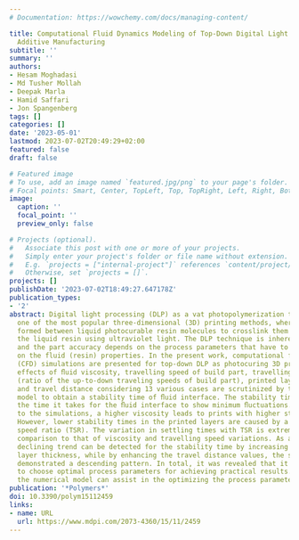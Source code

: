 ```yaml
---
# Documentation: https://wowchemy.com/docs/managing-content/

title: Computational Fluid Dynamics Modeling of Top-Down Digital Light Processing
  Additive Manufacturing
subtitle: ''
summary: ''
authors:
- Hesam Moghadasi
- Md Tusher Mollah
- Deepak Marla
- Hamid Saffari
- Jon Spangenberg
tags: []
categories: []
date: '2023-05-01'
lastmod: 2023-07-02T20:49:29+02:00
featured: false
draft: false

# Featured image
# To use, add an image named `featured.jpg/png` to your page's folder.
# Focal points: Smart, Center, TopLeft, Top, TopRight, Left, Right, BottomLeft, Bottom, BottomRight.
image:
  caption: ''
  focal_point: ''
  preview_only: false

# Projects (optional).
#   Associate this post with one or more of your projects.
#   Simply enter your project's folder or file name without extension.
#   E.g. `projects = ["internal-project"]` references `content/project/deep-learning/index.md`.
#   Otherwise, set `projects = []`.
projects: []
publishDate: '2023-07-02T18:49:27.647178Z'
publication_types:
- '2'
abstract: Digital light processing (DLP) as a vat photopolymerization technique is
  one of the most popular three-dimensional (3D) printing methods, where chains are
  formed between liquid photocurable resin molecules to crosslink them and solidify
  the liquid resin using ultraviolet light. The DLP technique is inherently complex
  and the part accuracy depends on the process parameters that have to be chosen based
  on the fluid (resin) properties. In the present work, computational fluid dynamics
  (CFD) simulations are presented for top-down DLP as photocuring 3D printing. The
  effects of ﬂuid viscosity, travelling speed of build part, travelling speed ratio
  (ratio of the up-to-down traveling speeds of build part), printed layer thickness,
  and travel distance considering 13 various cases are scrutinized by the developed
  model to obtain a stability time of ﬂuid interface. The stability time describes
  the time it takes for the ﬂuid interface to show minimum ﬂuctuations. According
  to the simulations, a higher viscosity leads to prints with higher stability time.
  However, lower stability times in the printed layers are caused by a higher traveling
  speed ratio (TSR). The variation in settling times with TSR is extremely small in
  comparison to that of viscosity and travelling speed variations. As a result, a
  declining trend can be detected for the stability time by increasing the printed
  layer thickness, while by enhancing the travel distance values, the stability time
  demonstrated a descending pattern. In total, it was revealed that it is essential
  to choose optimal process parameters for achieving practical results. Moreover,
  the numerical model can assist in the optimizing the process parameters.
publication: '*Polymers*'
doi: 10.3390/polym15112459
links:
- name: URL
  url: https://www.mdpi.com/2073-4360/15/11/2459
---
```

